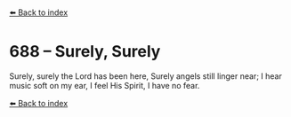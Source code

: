 [⬅️ Back to index](../README.md)

# 688 – Surely, Surely

Surely, surely the Lord has been here,
Surely angels still linger near;
I hear music soft on my ear,
I feel His Spirit,
I have no fear.

[⬅️ Back to index](../README.md)
